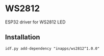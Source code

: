 # WS2812

ESP32 driver for WS2812 LED

## Installation

``
idf.py add-dependency "inapps/ws2812^1.0.0"
``